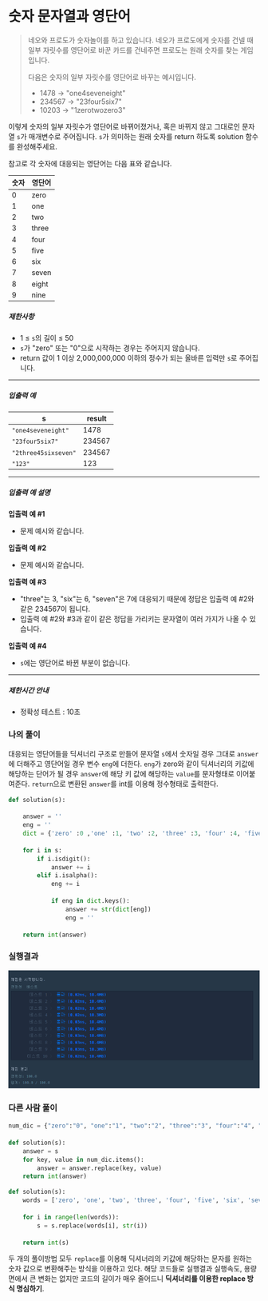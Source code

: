 # 숫자 문자열과 영단어

>네오와 프로도가 숫자놀이를 하고 있습니다. 네오가 프로도에게 숫자를 건넬 때 일부 자릿수를 영단어로 바꾼 카드를 건네주면 프로도는 원래 숫자를 찾는 게임입니다.
>
>다음은 숫자의 일부 자릿수를 영단어로 바꾸는 예시입니다.
>
>- 1478 → "one4seveneight"
>- 234567 → "23four5six7"
>- 10203 → "1zerotwozero3"
>
이렇게 숫자의 일부 자릿수가 영단어로 바뀌어졌거나, 혹은 바뀌지 않고 그대로인 문자열 `s`가 매개변수로 주어집니다. `s`가 의미하는 원래 숫자를 return 하도록 solution 함수를 완성해주세요.
>
참고로 각 숫자에 대응되는 영단어는 다음 표와 같습니다.

| 숫자 | 영단어 |
| ---- | ------ |
| 0    | zero   |
| 1    | one    |
| 2    | two    |
| 3    | three  |
| 4    | four   |
| 5    | five   |
| 6    | six    |
| 7    | seven  |
| 8    | eight  |
| 9    | nine   |

##### 제한사항

- 1 ≤ `s`의 길이 ≤ 50
- `s`가 "zero" 또는 "0"으로 시작하는 경우는 주어지지 않습니다.
- return 값이 1 이상 2,000,000,000 이하의 정수가 되는 올바른 입력만 `s`로 주어집니다.

------

##### 입출력 예

| s                    | result |
| -------------------- | ------ |
| `"one4seveneight"`   | 1478   |
| `"23four5six7"`      | 234567 |
| `"2three45sixseven"` | 234567 |
| `"123"`              | 123    |

------

##### 입출력 예 설명

**입출력 예 #1**

- 문제 예시와 같습니다.

**입출력 예 #2**

- 문제 예시와 같습니다.

**입출력 예 #3**

- "three"는 3, "six"는 6, "seven"은 7에 대응되기 때문에 정답은 입출력 예 #2와 같은 234567이 됩니다.
- 입출력 예 #2와 #3과 같이 같은 정답을 가리키는 문자열이 여러 가지가 나올 수 있습니다.

**입출력 예 #4**

- `s`에는 영단어로 바뀐 부분이 없습니다.

------

##### 제한시간 안내

- 정확성 테스트 : 10초



### 나의 풀이

대응되는 영단어들을 딕셔너리 구조로 만들어 문자열 `s`에서 숫자일 경우 그대로 `answer`에 더해주고 영단어일 경우 변수 `eng`에 더한다. `eng`가 zero와 같이 딕셔너리의 키값에 해당하는 단어가 될 경우 `answer`에 해당 키 값에 해당하는 `value`를 문자형태로 이어붙여준다. `return`으로 변환된 `answer`를 int를 이용해 정수형태로 출력한다.

```python
def solution(s):
    
    answer = ''
    eng = ''
    dict = {'zero' :0 ,'one' :1, 'two' :2, 'three' :3, 'four' :4, 'five' :5, 'six' :6, 'seven' :7, 'eight' :8, 'nine' :9 }

    for i in s:
        if i.isdigit():
            answer += i
        elif i.isalpha():
            eng += i
            
            if eng in dict.keys():
                answer += str(dict[eng])
                eng = ''

    return int(answer)
```



### 실행결과

![image-20210818191511417](markdown-images/image-20210818191511417.png)



### 다른 사람 풀이

```python
num_dic = {"zero":"0", "one":"1", "two":"2", "three":"3", "four":"4", "five":"5", "six":"6", "seven":"7", "eight":"8", "nine":"9"}

def solution(s):
    answer = s
    for key, value in num_dic.items():
        answer = answer.replace(key, value)
    return int(answer)
```

```python
def solution(s):
    words = ['zero', 'one', 'two', 'three', 'four', 'five', 'six', 'seven', 'eight', 'nine']

    for i in range(len(words)):
        s = s.replace(words[i], str(i))

    return int(s)
```

두 개의 풀이방법 모두 `replace`를 이용해 딕셔너리의 키값에 해당하는 문자를 원하는 숫자 값으로 변환해주는 방식을 이용하고 있다. 해당 코드들로 실행결과 실행속도, 용량면에서 큰 변화는 없지만 코드의 길이가 매우 줄어드니 **딕셔너리를 이용한 replace 방식 명심하기**.

